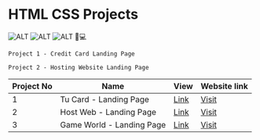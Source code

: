 # HTML CSS Projects

![ALT](https://img.shields.io/badge/-HTML-red)
![ALT](https://img.shields.io/badge/-CSS-yellow)
![ALT](https://img.shields.io/badge/-RESPONSIVE-green)
📱💻

`Project 1 - Credit Card Landing Page`

`Project 2 - Hosting Website Landing Page`

| Project No | Name                      | View                                                                  | Website link                              |
| ---------- | ------------------------- | --------------------------------------------------------------------- | ----------------------------------------- |
| 1          | Tu Card - Landing Page    | [Link](./Project%202%20-%20Hosting%20Site%20Landing%20Page/README.md) | [Visit](https://tu-card.netlify.app/)     |
| 2          | Host Web - Landing Page   | [Link](./Project%201%20-%20Credit%20Card%20Landing%20Page/README.md)  | [Visit](https://host-web.netlify.app/)    |
| 3          | Game World - Landing Page | [Link](./Project%203%20-%20Gaming%20Site%20Landing%20Page/readme.md)  | [Visit](https://gameofworld.netlify.app/) |

